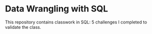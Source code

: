 # Data Wrangling with SQL 

This repository contains classwork in SQL: 5 challenges I completed to validate the class. 
